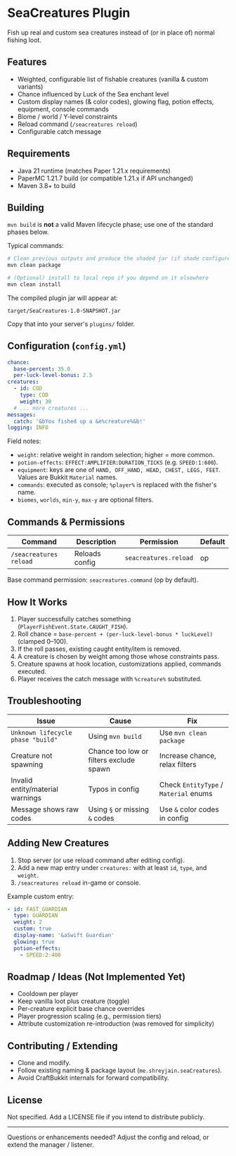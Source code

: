 # SeaCreatures Plugin

Fish up real and custom sea creatures instead of (or in place of) normal fishing loot.

## Features
- Weighted, configurable list of fishable creatures (vanilla & custom variants)
- Chance influenced by Luck of the Sea enchant level
- Custom display names (& color codes), glowing flag, potion effects, equipment, console commands
- Biome / world / Y-level constraints
- Reload command (`/seacreatures reload`)
- Configurable catch message

## Requirements
- Java 21 runtime (matches Paper 1.21.x requirements)
- PaperMC 1.21.7 build (or compatible 1.21.x if API unchanged)
- Maven 3.8+ to build

## Building
`mvn build` is **not** a valid Maven lifecycle phase; use one of the standard phases below.

Typical commands:
```bash
# Clean previous outputs and produce the shaded jar (if shade configured)
mvn clean package

# (Optional) install to local repo if you depend on it elsewhere
mvn clean install
```
The compiled plugin jar will appear at:
```
target/SeaCreatures-1.0-SNAPSHOT.jar
```
Copy that into your server's `plugins/` folder.

## Configuration (`config.yml`)
```yaml
chance:
  base-percent: 35.0
  per-luck-level-bonus: 2.5
creatures:
  - id: COD
    type: COD
    weight: 30
  # ... more creatures ...
messages:
  catch: '&bYou fished up a &e%creature%&b!'
logging: INFO
```

Field notes:
- `weight`: relative weight in random selection; higher = more common.
- `potion-effects`: `EFFECT:AMPLIFIER:DURATION_TICKS` (e.g. `SPEED:1:600`).
- `equipment`: keys are one of `HAND, OFF_HAND, HEAD, CHEST, LEGS, FEET`. Values are Bukkit `Material` names.
- `commands`: executed as console; `%player%` is replaced with the fisher's name.
- `biomes`, `worlds`, `min-y`, `max-y` are optional filters.

## Commands & Permissions
| Command | Description | Permission | Default |
|---------|-------------|------------|---------|
| `/seacreatures reload` | Reloads config | `seacreatures.reload` | op |

Base command permission: `seacreatures.command` (op by default).

## How It Works
1. Player successfully catches something (`PlayerFishEvent.State.CAUGHT_FISH`).
2. Roll chance = `base-percent + (per-luck-level-bonus * luckLevel)` (clamped 0–100).
3. If the roll passes, existing caught entity/item is removed.
4. A creature is chosen by weight among those whose constraints pass.
5. Creature spawns at hook location, customizations applied, commands executed.
6. Player receives the catch message with `%creature%` substituted.

## Troubleshooting
| Issue | Cause | Fix |
|-------|-------|-----|
| `Unknown lifecycle phase "build"` | Using `mvn build` | Use `mvn clean package` |
| Creature not spawning | Chance too low or filters exclude spawn | Increase chance, relax filters |
| Invalid entity/material warnings | Typos in config | Check `EntityType` / `Material` enums |
| Message shows raw codes | Using `§` or missing `&` codes | Use `&` color codes in config |

## Adding New Creatures
1. Stop server (or use reload command after editing config).
2. Add a new map entry under `creatures:` with at least `id`, `type`, and `weight`.
3. `/seacreatures reload` in-game or console.

Example custom entry:
```yaml
- id: FAST_GUARDIAN
  type: GUARDIAN
  weight: 2
  custom: true
  display-name: '&aSwift Guardian'
  glowing: true
  potion-effects:
    - SPEED:2:400
```

## Roadmap / Ideas (Not Implemented Yet)
- Cooldown per player
- Keep vanilla loot plus creature (toggle)
- Per-creature explicit base chance overrides
- Player progression scaling (e.g., permission tiers)
- Attribute customization re-introduction (was removed for simplicity)

## Contributing / Extending
- Clone and modify.
- Follow existing naming & package layout (`me.shreyjain.seaCreatures`).
- Avoid CraftBukkit internals for forward compatibility.

## License
Not specified. Add a LICENSE file if you intend to distribute publicly.

---
Questions or enhancements needed? Adjust the config and reload, or extend the manager / listener.

